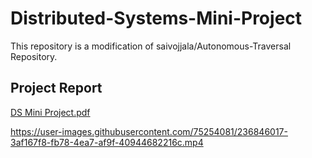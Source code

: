 # Distributed-Systems-Mini-Project
This repository is a modification of saivojjala/Autonomous-Traversal Repository.

## Project Report
[DS Mini Project.pdf](https://github.com/saivojjala/Distributed-Systems-Mini-Project/files/11414010/DS.Mini.Project.pdf)


https://user-images.githubusercontent.com/75254081/236846017-3af167f8-fb78-4ea7-af9f-40944682216c.mp4

